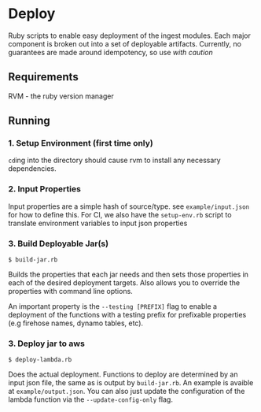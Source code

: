 # Deploy

Ruby scripts to enable easy deployment of the ingest modules. Each major component is broken out
into a set of deployable artifacts. Currently, no guarantees are made around idempotency, so
use *with caution*

## Requirements

RVM - the ruby version manager

## Running
### 1. Setup Environment (first time only)

```cd```ing into the directory should cause rvm to install any necessary dependencies.

### 2. Input Properties

Input properties are a simple hash of source/type. see ```example/input.json``` for how to define this. For CI, we also have the ```setup-env.rb``` script to translate environment variables to input json properties

### 3. Build Deployable Jar(s)

```$ build-jar.rb```

Builds the properties that each jar needs and then sets those properties in each of the desired deployment targets. Also allows you to 
override the properties with command line options.

An important property is the ```--testing [PREFIX]``` flag to enable a deployment of the functions with a testing prefix for prefixable properties (e.g firehose names, dynamo tables, etc).

### 3. Deploy jar to aws

```$ deploy-lambda.rb```

Does the actual deployment. Functions to deploy are determined by an input json file, the same as is output by ```build-jar.rb```. An example is avaible at ```example/output.json```. You can also just update the configuration of the lambda function via the ```--update-config-only``` flag. 
